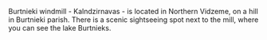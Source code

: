 Burtnieki windmill - Kalndzirnavas - is located in Northern Vidzeme, on a hill in Burtnieki parish. There is a scenic sightseeing spot next to the mill, where you can see the lake Burtnieks.